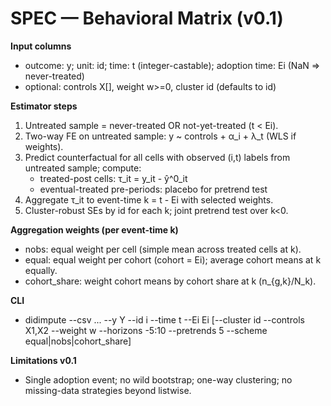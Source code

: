﻿# SPEC — Behavioral Matrix (v0.1)
**Input columns**
- outcome: y; unit: id; time: t (integer-castable); adoption time: Ei (NaN => never-treated)
- optional: controls X[], weight w>=0, cluster id (defaults to id)

**Estimator steps**
1) Untreated sample = never-treated OR not-yet-treated (t < Ei).
2) Two-way FE on untreated sample: y ~ controls + α_i + λ_t (WLS if weights).
3) Predict counterfactual for all cells with observed (i,t) labels from untreated sample; compute:
   - treated-post cells: τ_it = y_it - ŷ^0_it
   - eventual-treated pre-periods: placebo for pretrend test
4) Aggregate τ_it to event-time k = t - Ei with selected weights.
5) Cluster-robust SEs by id for each k; joint pretrend test over k<0.

**Aggregation weights (per event-time k)**
- nobs: equal weight per cell (simple mean across treated cells at k).
- equal: equal weight per cohort (cohort = Ei); average cohort means at k equally.
- cohort_share: weight cohort means by cohort share at k (n_{g,k}/N_k).

**CLI**
- didimpute --csv ... --y Y --id i --time t --Ei Ei [--cluster id --controls X1,X2 --weight w --horizons -5:10 --pretrends 5 --scheme equal|nobs|cohort_share]

**Limitations v0.1**
- Single adoption event; no wild bootstrap; one-way clustering; no missing-data strategies beyond listwise.
